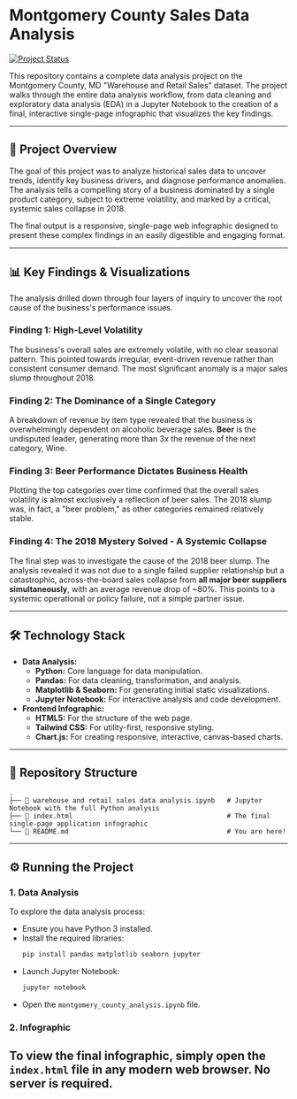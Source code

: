 # Montgomery County Sales Data Analysis

[![Project Status](https://img.shields.io/badge/Status-Completed-blue?style=for-the-badge)]()

This repository contains a complete data analysis project on the Montgomery County, MD "Warehouse and Retail Sales" dataset. The project walks through the entire data analysis workflow, from data cleaning and exploratory data analysis (EDA) in a Jupyter Notebook to the creation of a final, interactive single-page infographic that visualizes the key findings.

---

## 🚀 Project Overview

The goal of this project was to analyze historical sales data to uncover trends, identify key business drivers, and diagnose performance anomalies. The analysis tells a compelling story of a business dominated by a single product category, subject to extreme volatility, and marked by a critical, systemic sales collapse in 2018.

The final output is a responsive, single-page web infographic designed to present these complex findings in an easily digestible and engaging format.

---

## 📊 Key Findings & Visualizations

The analysis drilled down through four layers of inquiry to uncover the root cause of the business's performance issues.

### Finding 1: High-Level Volatility
The business's overall sales are extremely volatile, with no clear seasonal pattern. This pointed towards irregular, event-driven revenue rather than consistent consumer demand. The most significant anomaly is a major sales slump throughout 2018.

### Finding 2: The Dominance of a Single Category
A breakdown of revenue by item type revealed that the business is overwhelmingly dependent on alcoholic beverage sales. **Beer** is the undisputed leader, generating more than 3x the revenue of the next category, Wine.

### Finding 3: Beer Performance Dictates Business Health
Plotting the top categories over time confirmed that the overall sales volatility is almost exclusively a reflection of beer sales. The 2018 slump was, in fact, a "beer problem," as other categories remained relatively stable.

### Finding 4: The 2018 Mystery Solved - A Systemic Collapse
The final step was to investigate the cause of the 2018 beer slump. The analysis revealed it was not due to a single failed supplier relationship but a catastrophic, across-the-board sales collapse from **all major beer suppliers simultaneously**, with an average revenue drop of ~80%. This points to a systemic operational or policy failure, not a simple partner issue.

---

## 🛠️ Technology Stack

* **Data Analysis:**
    * **Python:** Core language for data manipulation.
    * **Pandas:** For data cleaning, transformation, and analysis.
    * **Matplotlib & Seaborn:** For generating initial static visualizations.
    * **Jupyter Notebook:** For interactive analysis and code development.
* **Frontend Infographic:**
    * **HTML5:** For the structure of the web page.
    * **Tailwind CSS:** For utility-first, responsive styling.
    * **Chart.js:** For creating responsive, interactive, canvas-based charts.

---

## 📂 Repository Structure

```
.
├── 📄 warehouse and retail sales data analysis.ipynb   # Jupyter Notebook with the full Python analysis
├── 📄 index.html                                       # The final single-page application infographic
└── 📄 README.md                                        # You are here!
```

---

## ⚙️ Running the Project

### 1. Data Analysis
To explore the data analysis process:
* Ensure you have Python 3 installed.
* Install the required libraries:
    ```bash
    pip install pandas matplotlib seaborn jupyter
    ```
* Launch Jupyter Notebook:
    ```bash
    jupyter notebook
    ```
* Open the `montgomery_county_analysis.ipynb` file.

### 2. Infographic
To view the final infographic, simply open the `index.html` file in any modern web browser. No server is required.
---


